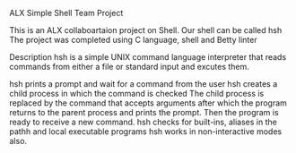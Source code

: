 ALX Simple Shell Team Project

This is an ALX collaboartaion project on Shell. Our shell can be called hsh
The project was completed using C language, shell and Betty linter

Description
hsh is a simple UNIX command language interpreter that reads commands from either a file or standard input and excutes them.

hsh prints a prompt and wait for a command from the user
hsh creates a child process in which the command is checked
The child process is replaced by the command that accepts arguments after which the program returns to the parent process and prints the prompt. Then the program is ready to receive a new command. 
hsh checks for built-ins, aliases in the pathh and local executable programs
hsh works in non-interactive modes also.
